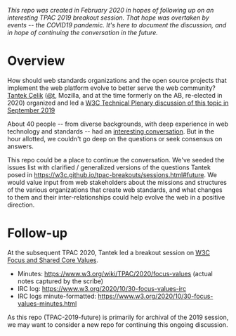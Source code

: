 *This repo was created in February 2020 in hopes of following up on an interesting TPAC 2019 breakout session.  That hope was overtaken by events -- the COVID19 pandemic.  It's here to document the discussion, and in hope of continuing the conversation in the future.*

# Overview

How should web standards organizations and the open source projects that implement the web platform evolve to better serve the web community? [Tantek Çelik](https://tantek.com/) ([@t](https://twitter.com/t), Mozilla, and at the time formerly on the AB, re-elected in 2020) organized and led a [W3C Technical Plenary discussion of this topic in September 2019](https://w3c.github.io/tpac-breakouts/sessions.html#future)

About 40 people -- from diverse backgrounds, with deep experience in web technology and standards -- had an [interesting conversation](https://www.w3.org/2019/09/18-future-minutes.html]). But in the hour allotted, we couldn't go deep on the questions or seek consensus on answers.  

This repo could be a place to continue the conversation. We've seeded the issues list with clarified / generalized versions of the questions Tantek posed in https://w3c.github.io/tpac-breakouts/sessions.html#future. We would value input from web stakeholders about the missions and structures of the various organizations that create web standards, and what changes to them and their inter-relationships could help evolve the web in a positive direction.

# Follow-up

At the subsequent TPAC 2020, Tantek led a breakout session on [W3C Focus and Shared Core Values](https://www.w3.org/2020/10/TPAC/breakout-schedule.html#focusvalues).
* Minutes: https://www.w3.org/wiki/TPAC/2020/focus-values (actual notes captured by the scribe)
* IRC log: https://www.w3.org/2020/10/30-focus-values-irc
* IRC logs minute-formatted: https://www.w3.org/2020/10/30-focus-values-minutes.html 

As this repo (TPAC-2019-future) is primarily for archival of the 2019 session, we may want to consider a new repo for continuing this ongoing discussion.
